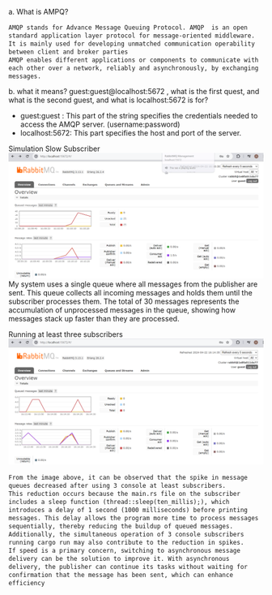 a. What is AMPQ?
    
    AMQP stands for Advance Message Queuing Protocol. AMQP  is an open standard application layer protocol for message-oriented middleware. 
    It is mainly used for developing unmatched communication operability between client and broker parties
    AMQP enables different applications or components to communicate with each other over a network, reliably and asynchronously, by exchanging messages.
b. what it means? guest:guest@localhost:5672 , what is the first quest, and what is
the second guest, and what is localhost:5672 is for?

- guest:guest : This part of the string specifies the credentials needed to access the AMQP server. (username:password)
- localhost:5672: This part specifies the host and port of the server. 

Simulation Slow Subscriber
![img_1.png](img_1.png)
My system uses a single queue where all messages from the publisher are sent. This queue collects all incoming messages and holds them until the subscriber processes them. The total of 30 messages represents the accumulation of unprocessed messages in the queue, showing how messages stack up faster than they are processed.

Running at least three subscribers
![img.png](img.png)

    From the image above, it can be observed that the spike in message queues decreased after using 3 console at least subscribers. 
    This reduction occurs because the main.rs file on the subscriber includes a sleep function (thread::sleep(ten_millis);), which introduces a delay of 1 second (1000 milliseconds) before printing messages. This delay allows the program more time to process messages sequentially, thereby reducing the buildup of queued messages. Additionally, the simultaneous operation of 3 console subscribers running cargo run may also contribute to the reduction in spikes.
    If speed is a primary concern, switching to asynchronous message delivery can be the solution to improve it. With asynchronous delivery, the publisher can continue its tasks without waiting for confirmation that the message has been sent, which can enhance efficiency
